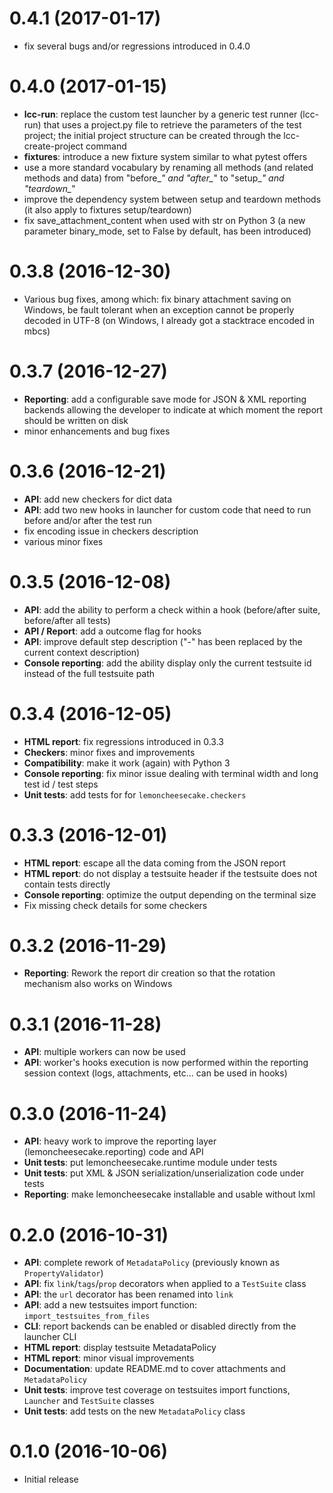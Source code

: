 # 0.4.1 (2017-01-17)

- fix several bugs and/or regressions introduced in 0.4.0

# 0.4.0 (2017-01-15)

- **lcc-run**: replace the custom test launcher by a generic test runner (lcc-run) that uses a project.py file to
  retrieve the parameters of the test project; the initial project structure can be created through
  the lcc-create-project command
- **fixtures**: introduce a new fixture system similar to what pytest offers
- use a more standard vocabulary by renaming all methods (and related methods and data) from "before_*" and "after_*" to
  "setup_*" and "teardown_*"
- improve the dependency system between setup and teardown methods (it also apply to fixtures setup/teardown) 
- fix save_attachment_content when used with str on Python 3 (a new parameter binary_mode, set to False by default, 
  has been introduced)

# 0.3.8 (2016-12-30)

- Various bug fixes, among which: fix binary attachment saving on Windows, be fault tolerant when an exception
  cannot be properly decoded in UTF-8 (on Windows, I already got a stacktrace encoded in mbcs)

# 0.3.7 (2016-12-27)

- **Reporting**: add a configurable save mode for JSON & XML reporting backends allowing the developer
  to indicate at which moment the report should be written on disk
- minor enhancements and bug fixes

# 0.3.6 (2016-12-21)

- **API**: add new checkers for dict data
- **API**: add two new hooks in launcher for custom code that need to run before and/or after the test run
- fix encoding issue in checkers description
- various minor fixes

# 0.3.5 (2016-12-08)

- **API**: add the ability to perform a check within a hook (before/after suite, before/after all tests)
- **API / Report**: add a outcome flag for hooks
- **API**: improve default step description ("-" has been replaced by the current context description)
- **Console reporting**: add the ability display only the current testsuite id instead of the full testsuite path

# 0.3.4 (2016-12-05)

- **HTML report**: fix regressions introduced in 0.3.3
- **Checkers**: minor fixes and improvements
- **Compatibility**: make it work (again) with Python 3
- **Console reporting**: fix minor issue dealing with terminal width and long test id / test steps
- **Unit tests**: add tests for for `lemoncheesecake.checkers`

# 0.3.3 (2016-12-01)

- **HTML report**: escape all the data coming from the JSON report
- **HTML report**: do not display a testsuite header if the testsuite does not contain tests directly
- **Console reporting**: optimize the output depending on the terminal size
- Fix missing check details for some checkers

# 0.3.2 (2016-11-29)

- **Reporting**: Rework the report dir creation so that the rotation mechanism also works on Windows

# 0.3.1 (2016-11-28)

- **API**: multiple workers can now be used
- **API**: worker's hooks execution is now performed within the reporting session context (logs, attachments, etc... can be used in hooks)

# 0.3.0 (2016-11-24)

- **API**: heavy work to improve the reporting layer (lemoncheesecake.reporting) code and API
- **Unit tests**: put lemoncheesecake.runtime module under tests
- **Unit tests**: put XML & JSON serialization/unserialization code under tests
- **Reporting**: make lemoncheesecake installable and usable without lxml

# 0.2.0 (2016-10-31)

- **API**: complete rework of `MetadataPolicy` (previously known as `PropertyValidator`)
- **API**: fix `link`/`tags`/`prop` decorators when applied to a `TestSuite` class
- **API**: the `url` decorator has been renamed into `link`
- **API**: add a new testsuites import function: `import_testsuites_from_files`
- **CLI**: report backends can be enabled or disabled directly from the launcher CLI
- **HTML report**: display testsuite MetadataPolicy
- **HTML report**: minor visual improvements
- **Documentation**: update README.md to cover attachments and `MetadataPolicy`
- **Unit tests**: improve test coverage on testsuites import functions, `Launcher` and `TestSuite` classes
- **Unit tests**: add tests on the new `MetadataPolicy` class

# 0.1.0 (2016-10-06)

- Initial release
